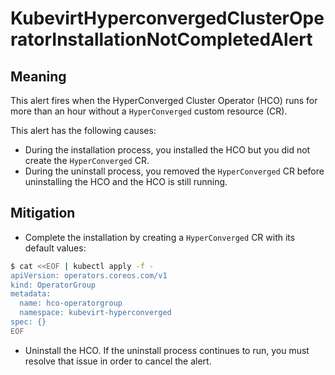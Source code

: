 # KubevirtHyperconvergedClusterOperatorInstallationNotCompletedAlert
<!-- Edited: apinnick@redhat.com, Aug 2022 --> 

## Meaning
This alert fires when the HyperConverged Cluster Operator (HCO) runs for more than an hour without a `HyperConverged` custom resource (CR).

This alert has the following causes:

- During the installation process, you installed the HCO but you did not create the `HyperConverged` CR.
- During the uninstall process, you removed the `HyperConverged` CR before uninstalling the HCO and the HCO is still running.

## Mitigation

- Complete the installation by creating a `HyperConverged` CR with its default values:

```bash
$ cat <<EOF | kubectl apply -f -
apiVersion: operators.coreos.com/v1
kind: OperatorGroup
metadata:
  name: hco-operatorgroup
  namespace: kubevirt-hyperconverged
spec: {}
EOF
```

- Uninstall the HCO. If the uninstall process continues to run, you must resolve that issue in order to cancel the alert.
